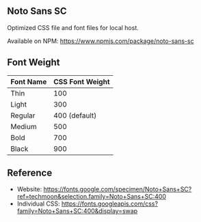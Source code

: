 ## Noto Sans SC

Optimized CSS file and font files for local host.

Available on NPM: https://www.npmjs.com/package/noto-sans-sc


## Font Weight

| Font Name | CSS Font Weight |
|---|---|
| Thin | 100 |
| Light | 300 |
| Regular | 400 (default) |
| Medium | 500 |
| Bold | 700 |
| Black | 900 |


## Reference

- Website: https://fonts.google.com/specimen/Noto+Sans+SC?ref=techmoon&selection.family=Noto+Sans+SC:400
- Individual CSS: https://fonts.googleapis.com/css?family=Noto+Sans+SC:400&display=swap
